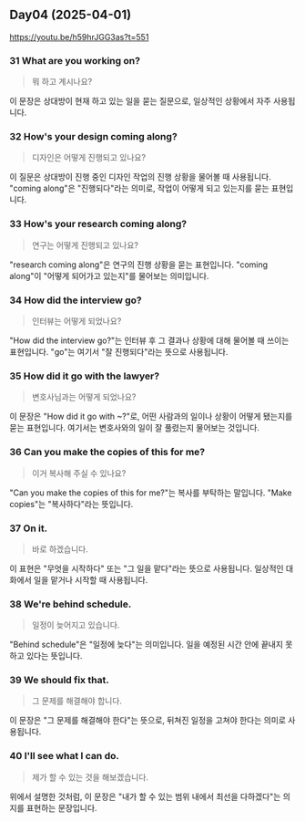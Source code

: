 ## Day04 (2025-04-01)
https://youtu.be/h59hrJGG3as?t=551


### 31 What are you working on?

> 뭐 하고 계시나요?
> 

이 문장은 상대방이 현재 하고 있는 일을 묻는 질문으로, 일상적인 상황에서 자주 사용됩니다.

### 32 How's your design coming along?

> 디자인은 어떻게 진행되고 있나요?
> 

이 질문은 상대방이 진행 중인 디자인 작업의 진행 상황을 물어볼 때 사용됩니다. "coming along"은 "진행되다"라는 의미로, 작업이 어떻게 되고 있는지를 묻는 표현입니다.

### 33 How's your research coming along?

> 연구는 어떻게 진행되고 있나요?
> 

"research coming along"은 연구의 진행 상황을 묻는 표현입니다. "coming along"이 "어떻게 되어가고 있는지"를 물어보는 의미입니다.

### 34 How did the interview go?

> 인터뷰는 어떻게 되었나요?
> 

"How did the interview go?"는 인터뷰 후 그 결과나 상황에 대해 물어볼 때 쓰이는 표현입니다. "go"는 여기서 "잘 진행되다"라는 뜻으로 사용됩니다.

### 35 How did it go with the lawyer?

> 변호사님과는 어떻게 되었나요?
> 

이 문장은 "How did it go with ~?"로, 어떤 사람과의 일이나 상황이 어떻게 됐는지를 묻는 표현입니다. 여기서는 변호사와의 일이 잘 풀렸는지 물어보는 것입니다.

### 36 Can you make the copies of this for me?

> 이거 복사해 주실 수 있나요?
> 

"Can you make the copies of this for me?"는 복사를 부탁하는 말입니다. "Make copies"는 "복사하다"라는 뜻입니다.

### 37 On it.

> 바로 하겠습니다.
> 

이 표현은 "무엇을 시작하다" 또는 "그 일을 맡다"라는 뜻으로 사용됩니다. 일상적인 대화에서 일을 맡거나 시작할 때 사용됩니다.

### 38 We're behind schedule.

> 일정이 늦어지고 있습니다.
> 

"Behind schedule"은 "일정에 늦다"는 의미입니다. 일을 예정된 시간 안에 끝내지 못하고 있다는 뜻입니다.

### 39 We should fix that.

> 그 문제를 해결해야 합니다.
> 

이 문장은 "그 문제를 해결해야 한다"는 뜻으로, 뒤쳐진 일정을 고쳐야 한다는 의미로 사용됩니다.

### 40 I'll see what I can do.

> 제가 할 수 있는 것을 해보겠습니다.
> 

위에서 설명한 것처럼, 이 문장은 "내가 할 수 있는 범위 내에서 최선을 다하겠다"는 의지를 표현하는 문장입니다.
